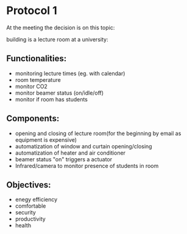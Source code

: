 # Protocol 1

At the meeting the decision is on this topic:

building is a lecture room  at a university:

## Functionalities:
- monitoring lecture times (eg. with calendar)
- room temperature 
- monitor CO2
- monitor beamer status (on/idle/off)
- monitor if room has students

## Components:
- opening and closing of lecture room(for the beginning by email as equipment is expensive)
- automatization of window and curtain opening/closing 
- automatization of heater and air conditioner
- beamer status \"on\" triggers a actuator
- Infrared/camera to monitor presence of students in room

## Objectives:
- enegy efficiency
- comfortable
- security
- productivity
- health

